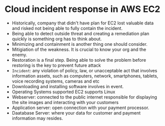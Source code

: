 # Cloud incident response in AWS EC2

- Historically, company that didn't have plan for EC2 lost valuable data and risked not being able to fully contain the incident.
- Being able to detect outside threat and creating a remediation plan quickly is something org has to think about.
- Minimizing and containment is another thing one should consider. 
- Mitigiation of the weakness. It is crucial to know your org and the enemy. 
- Restoration is a final step. Being able to solve the problem before restoring is the key to prevent future attack
- `Incident`: any violation of policy, law, or unacceptable act that involves information assets, such as computers, network, smartphones, tablets, voice recording systems, cameras and etc
- Downloading and installing software involves in event. 
- Operating Systems supported EC2 supports Linux
- Webserver: connected to the public internet responsible for displaying the site images and interacting with your customers
- Application server: open connection with your payment processor.
- Daatabase Server: where your data for customer and payment information may resides.
